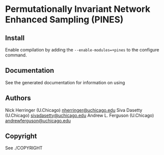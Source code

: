 Permutationally Invariant Network Enhanced Sampling (PINES)
===========================================================


Install
------------------------------------
Enable compilation by adding the `--enable-modules=+pines`
to the configure command.


Documentation
------------------------------------
See the generated documentation for information on
using


Authors
------------------------------------
Nick Herringer (U.Chicago) <nherringer@uchicago.edu>
Siva Dasetty (U.Chicago) <sivadasetty@uchicago.edu>
Andrew L. Ferguson (U.Chicago) <andrewferguson@uchicago.edu>


Copyright
------------------------------------
See ./COPYRIGHT
